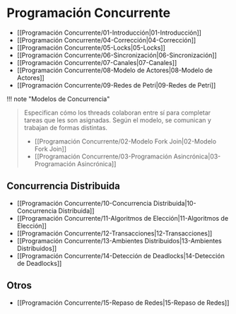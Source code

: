 # Programación Concurrente
- [[Programación Concurrente/01-Introducción|01-Introducción]]
- [[Programación Concurrente/04-Corrección|04-Corrección]]
- [[Programación Concurrente/05-Locks|05-Locks]]
- [[Programación Concurrente/06-Sincronización|06-Sincronización]]
- [[Programación Concurrente/07-Canales|07-Canales]]
- [[Programación Concurrente/08-Modelo de Actores|08-Modelo de Actores]]
- [[Programación Concurrente/09-Redes de Petri|09-Redes de Petri]]



!!! note "Modelos de Concurrencia"
> Especifican cómo los threads colaboran entre sí para completar tareas que les son asignadas. Según el modelo, se comunican y trabajan de formas distintas.
> - [[Programación Concurrente/02-Modelo Fork Join|02-Modelo Fork Join]]
> - [[Programación Concurrente/03-Programación Asincrónica|03-Programación Asincrónica]]

## Concurrencia Distribuida
- [[Programación Concurrente/10-Concurrencia Distribuida|10-Concurrencia Distribuida]]
- [[Programación Concurrente/11-Algoritmos de Elección|11-Algoritmos de Elección]]
- [[Programación Concurrente/12-Transacciones|12-Transacciones]]
- [[Programación Concurrente/13-Ambientes Distribuidos|13-Ambientes Distribuidos]]
- [[Programación Concurrente/14-Detección de Deadlocks|14-Detección de Deadlocks]]

## Otros
- [[Programación Concurrente/15-Repaso de Redes|15-Repaso de Redes]]